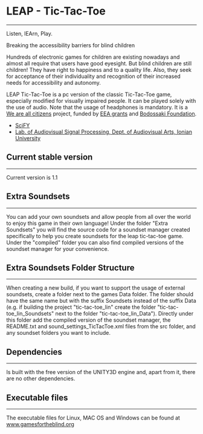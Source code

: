 # LEAP - Tic-Tac-Toe
--------------------
Listen, lEArn, Play.

Breaking the accessibility barriers for blind children

Hundreds of electronic games for children are existing nowadays and almost all require that users have good eyesight. But blind children are still children! They have right to happiness and to a quality life. Also, they seek for acceptance of their individuality and recognition of their increased needs for accessibility and autonomy.

LEAP Tic-Tac-Toe is a pc version of the classic Tic-Tac-Toe game, especially modified for visually impaired people. It can be played solely with the use of audio. Note that the usage of headphones is mandatory. It is a [We are all citizens](http://www.weareallcitizens.gr/index_en.html) project, funded by [EEA grants](http://eeagrants.org) and [Bodossaki Foundation](http://www.bodossaki.gr/en/home). 

* [SciFY](http://www.scify.gr/site/en/)
* [Lab. of Audiovisual Signal Processing, Dept. of Audiovisual Arts, Ionian University](http://epoasi.eu/en/)

## Current stable version
-------------------------
Current version is 1.1

## Extra Soundsets
------------------
You can add your own soundsets and allow people from all over the world to enjoy this game in their own language! Under the folder "Extra Soundsets" you will find the source code for a soundset manager created specifically to help you create soundsets for the leap tic-tac-toe game. Under the "compiled" folder you can also find compiled versions of the soundset manager for your convenience.

## Extra Soundsets Folder Structure
-----------------------------------
When creating a new build, if you want to support the usage of external soundsets, create a folder next to the games Data folder. The folder should have the same name but with the suffix Soundsets instead of the suffix Data (e.g. if building the project "tic-tac-toe_lin" create the folder "tic-tac-toe_lin_Soundsets" next to the folder "tic-tac-toe_lin_Data"). Directly under this folder add the compiled version of the soundset manager, the README.txt and sound_settings_TicTacToe.xml files from the src folder, and any soundset folders you want to include.

## Dependencies
---------------
Is built with the free version of the UNITY3D engine and, apart from it, there are no other dependencies.

## Executable files
-------------------
The executable files for Linux, MAC OS and Windows can be found at www.gamesfortheblind.org